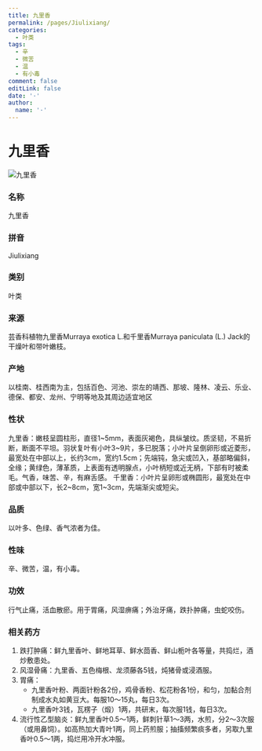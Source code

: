 ```yaml
---
title: 九里香
permalink: /pages/Jiulixiang/
categories: 
  - 叶类
tags: 
  - 辛
  - 微苦
  - 温
  - 有小毒
comment: false
editLink: false
date: '·'
author: 
  name: '·'
---
```

# 九里香

![九里香](https://image.zhongyibaike.com/image/%E4%B9%9D%E9%87%8C%E9%A6%99/%E4%B9%9D%E9%87%8C%E9%A6%99.jpg)

<!-- more -->
### 名称
九里香

### 拼音
Jiulixiang

### 类别
叶类

### 来源
芸香科植物九里香Murraya exotica L.和千里香Murraya paniculata (L.) Jack的干燥叶和带叶嫩枝。

### 产地
以桂南、桂西南为主，包括百色、河池、崇左的靖西、那坡、隆林、凌云、乐业、德保、都安、龙州、宁明等地及其周边适宜地区

### 性状
九里香：嫩枝呈圆柱形，直径1~5mm，表面灰褐色，具纵皱纹。质坚韧，不易折断，断面不平坦。羽状复叶有小叶3~9片，多已脱落；小叶片呈倒卵形或近菱形，最宽处在中部以上，长约3cm，宽约1.5cm；先端钝，急尖或凹入，基部略偏斜，全缘；黄绿色，薄革质，上表面有透明腺点，小叶柄短或近无柄，下部有时被柔毛。气香，味苦、辛，有麻舌感。
千里香：小叶片呈卵形或椭圆形，最宽处在中部或中部以下，长2~8cm，宽1~3cm，先端渐尖或短尖。

### 品质
以叶多、色绿、香气浓者为佳。

### 性味
辛、微苦，温，有小毒。

### 功效
行气止痛，活血散瘀。用于胃痛，风湿痹痛；外治牙痛，跌扑肿痛，虫蛇咬伤。

### 相关药方
1. 跌打肿痛：鲜九里香叶、鲜地耳草、鲜水茴香、鲜山栀叶各等量，共捣烂，酒炒敷患处。
2. 风湿骨痛：九里香、五色梅根、龙须藤各5钱，炖猪骨或浸酒服。
3. 胃痛：
    - 九里香叶粉、两面针粉各2份，鸡骨香粉、松花粉各1份，和匀，加黏合剂制成水丸如黄豆大。每服10～15丸，每日3次。 
    - 九里香叶3钱，瓦楞子（煅）1两，共研末，每次服1钱，每日3次。
4. 流行性乙型脑炎：鲜九里香叶0.5～1两，鲜刺针草1～3两，水煎，分2～3次服（或用鼻饲）。如高热加大青叶1两，同上药煎服；抽搐频繁痰多者，另取九里香叶0.5～1两，捣烂用冷开水冲服。
